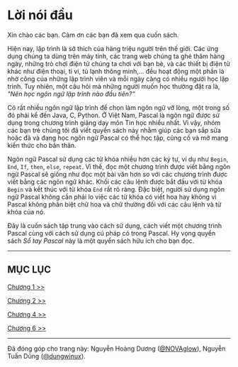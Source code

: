 # Lời nói đầu
Xin chào các bạn. Cảm ơn các bạn đã xem qua cuốn sách.

Hiện nay, lập trình là sở thích của hàng triệu người trên thế giới. Các ứng dụng chúng ta dùng trên máy tính, các trang web chúng ta ghé thăm hàng ngày, những trò chơi điện tử chúng ta chơi với bạn bè, và các thiết bị điện tử khác như điện thoại, ti vi, tủ lạnh thông minh,... đều hoạt động một phần là nhờ công của những lập trình viên và mỗi ngày càng có nhiều người học lập trình. Tuy nhiên, một câu hỏi mà những người muốn học thường đặt ra là, _"Nên học ngôn ngữ lập trình nào đầu tiên?"_

Có rất nhiều ngôn ngữ lập trình để chọn làm ngôn ngữ vỡ lòng, một trong số đó phải kể đến Java, C, Python. Ở Việt Nam, Pascal là ngôn ngữ được sử dụng trong chương trình giảng dạy môn Tin học nhiều nhất. Vì vậy, nhóm các bạn trẻ chúng tôi đã viết quyển sách này nhằm giúp các bạn sắp sửa hoặc đã và đang học ngôn ngữ Pascal có thể học tập, củng cố và mở mang kiến thức cho bản thân.

Ngôn ngữ Pascal sử dụng các từ khóa nhiều hơn các ký tự, ví dụ như `Begin`, `End`, `If`, `then`, `else`, `repeat`. Vì thế, đọc một chương trình được viết bằng ngôn ngữ Pascal sẽ giống như đọc một bài văn hơn so với các chương trình được viết bằng các ngôn ngữ khác. Khối các câu lệnh được bắt đầu với từ khóa `Begin` và kết thúc với từ khóa `End` rất rõ ràng. Đặc biệt, người sử dụng ngôn ngữ Pascal không cần phải lo việc các từ khóa có viết hoa hay không vì Pascal không phân biệt chữ hoa và chữ thường đối với các câu lệnh và từ khóa của nó.

Đây là cuốn sách tập trung vào cách sử dụng, cách viết một chương trình Pascal cùng với cách sử dụng cú pháp có trong Pascal. Hy vọng quyển sách _Sổ tay Pascal_ này là một quyển sách hữu ích cho bạn đọc.

- - -
## **MỤC LỤC**

[Chương 1 >>](chapter01.md)

[Chương 2 >>](chapter02.md)

<!-- [Chương 3 >>](chapter03.md) -->

[Chương 4 >>](chapter04.md)

<!-- [Chương 5 >>](chapter05.md) -->

[Chương 6 >>](chapter06.md)
<br/>

- - -
Đã đóng góp cho trang này: Nguyễn Hoàng Dương ([@NOVAglow](https:/github.com/NOVAglow)), Nguyễn Tuấn Dũng  ([@dungwinux](https:/github.com/dungwinux)).
